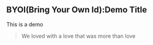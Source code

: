 ## BYOI(Bring Your Own Id):Demo Title

This is a demo

> We loved with a love that was more than love


